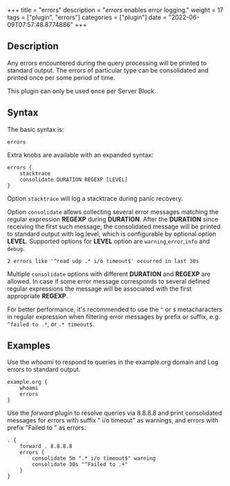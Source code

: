 +++
title = "errors"
description = "*errors* enables error logging."
weight = 17
tags = ["plugin", "errors"]
categories = ["plugin"]
date = "2022-06-09T07:57:48.8774886"
+++

## Description

Any errors encountered during the query processing will be printed to standard output. The errors of particular type can be consolidated and printed once per some period of time.

This plugin can only be used once per Server Block.

## Syntax

The basic syntax is:

~~~
errors
~~~

Extra knobs are available with an expanded syntax:

~~~
errors {
	stacktrace
	consolidate DURATION REGEXP [LEVEL]
}
~~~

Option `stacktrace` will log a stacktrace during panic recovery.

Option `consolidate` allows collecting several error messages matching the regular expression **REGEXP** during **DURATION**. After the **DURATION** since receiving the first such message, the consolidated message will be printed to standard output with
log level, which is configurable by optional option **LEVEL**. Supported options for **LEVEL** option are `warning`,`error`,`info` and `debug`.
~~~
2 errors like '^read udp .* i/o timeout$' occurred in last 30s
~~~

Multiple `consolidate` options with different **DURATION** and **REGEXP** are allowed. In case if some error message corresponds to several defined regular expressions the message will be associated with the first appropriate **REGEXP**.

For better performance, it's recommended to use the `^` or `$` metacharacters in regular expression when filtering error messages by prefix or suffix, e.g. `^failed to .*`, or `.* timeout$`.

## Examples

Use the *whoami* to respond to queries in the example.org domain and Log errors to standard output.

~~~ corefile
example.org {
    whoami
    errors
}
~~~

Use the *forward* plugin to resolve queries via 8.8.8.8 and print consolidated messages
for errors with suffix " i/o timeout" as warnings,
and errors with prefix "Failed to " as errors.

~~~ corefile
. {
    forward . 8.8.8.8
    errors {
        consolidate 5m ".* i/o timeout$" warning
        consolidate 30s "^Failed to .+"
    }
}
~~~
